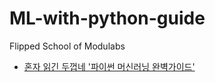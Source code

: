 # ML-with-python-guide
Flipped School of Modulabs
- [혼자 읽긴 두껍네 '파이썬 머신러닝 완벽가이드'](https://home.modulabs.co.kr/product/14th-its-too-thick-to-read-alone-fight-guide-to-python-machine-learning/)